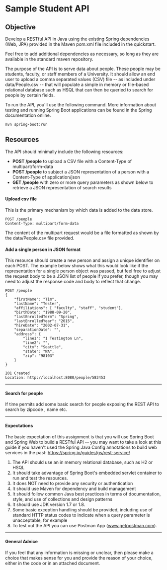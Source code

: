 Sample Student API
========

Objective
---------

Develop a RESTful API in Java using the existing Spring dependencies (Web, JPA) provided in the Maven pom.xml file included in the quickstart. 

Feel free to add additional dependencies as necessary, so long as they are available in the standard maven repository. 

The purpose of the API is to serve data about people. These people may be students, faculty, or staff members of a University. 
It should allow an end user to upload a comma separated values (CSV) file -- as included under data/People.csv -- that will populate a simple in memory or file-based relational database such as HSQL that can then be queried to search for people by certain fields.

To run the API, you'll use the following command. More information about testing and running Spring Boot applications can be found in the Spring documentation online.

    mvn spring-boot:run   



Resources
---------------

The API should minimally include the following resources:

- **POST /people** to upload a CSV file with a Content-Type of multipart/form-data
- **POST /people** to subject a JSON representation of a person with a Content-Type of application/json
- **GET /people** with zero or more query parameters as shown below to retrieve a JSON representation of search results


#### Upload csv file

This is the primary mechanism by which data is added to the data store. 

    POST /people
    Content-Type: multipart/form-data
    
The content of the multipart request would be a file formatted as shown by the data/People.csv file provided. 
    

#### Add a single person in JSON format

This resource should create a new person and assign a unique identifier on each POST. The example below shows what this would look like if the representation for
 a single person object was passed, but feel free to adjust the request body to be a JSON list of people if you prefer, though you may need to adjust the response code and
 body to reflect that change. 

    POST /people
    { 
        "firstName": "Tim",
        "lastName": "Tester",
        "affiliations": [ "faculty", "staff", "student"],
        "birthDate": "1988-09-20",
        "lastEnrolledTerm": "Spring",
        "lastEnrolledYear": "2015",
        "hireDate": "2002-07-31",
        "separationDate": "",
        "address": {
            "line1": "1 Testington Ln",
            "line2": "",
            "city": "Seattle",
            "state": "WA",
            "zip": "98103"
        }
    }
    
    201 Created
    Location: http://localhost:8080/people/583453

----------------------
#### Search for people

If time permits add some basic search for people exposing the REST API to search by zipcode , name etc.

-------------------
#### Expectations

The basic expectation of this assignment is that you will use Spring Boot and Spring Web to build a RESTful API -- you may want to take a look at this guide if you haven't used the Spring Java Config annotations to build web services in the past: https://spring.io/guides/gs/rest-service/

1. The API should use an in memory relational database, such as H2 or HSQL 
2. It should take advantage of Spring Boot's embedded servlet container to run and test the resources.
3. It does NOT need to provide any security or authentication
4. It should use Maven for dependency and build management
5. It should follow common Java best practices in terms of documentation, style, and use of collections and design patterns
6. It should use JDK version 1.7 or 1.8.
7. Some basic exception handling should be provided, including use of standard HTTP status codes to indicate when a query parameter is unacceptable, for example
8. To test out the API you can use Postman App (www.getpostman.com).

--------------------
#### General Advice

If you feel that any information is missing or unclear, then please make a choice that makes sense for you and provide the reason of your choice, either in the code or in an attached document.

    
    
    